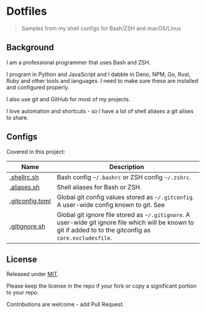 # Dotfiles
> Samples from my shell configs for Bash/ZSH and macOS/Linux

## Background

I am a professional programmer that uses Bash and ZSH. 

I program in Python and JavaScript and I dabble in Deno, NPM, Go, Rust, Ruby and other tools and languages. I need to make sure these are installed and configured properly.

I also use git and GitHub for most of my projects.

I love automation and shortcuts - so I have a lot of shell aliases a git alises to share.


## Configs

Covered in this project:

Name                                | Description
---                                 | ---
[.shellrc.sh](/.shellrc.sh)         | Bash config `~/.bashrc` or ZSH config `~/.zshrc`. 
[.aliases.sh](/.aliases.sh)         | Shell aliases for Bash or ZSH. 
[.gitconfig.toml](/.gitconfig.toml) | Global git config values stored as `~/.gitconfig`. A user-wide config known to git. See 
[.gitignore.sh](/.gitignore.sh)     | Global git ignore file stored as `~/.gitignore`. A user-wide git ignore file which will be known to git if added to to the gitconfig as `core.excludesfile`.


## License

Released under [MIT](/LICENSE).

Please keep the license in the repo if your fork or copy a significant portion to your repo.

Contributions are welcome - add Pull Request.

